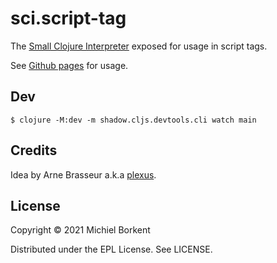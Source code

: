 # sci.script-tag

The [Small Clojure Interpreter](https://github.com/borkdude/sci) exposed for usage in script tags.

See [Github pages](https://borkdude.github.io/sci-script-tag) for usage.

## Dev

```
$ clojure -M:dev -m shadow.cljs.devtools.cli watch main
```

## Credits

Idea by Arne Brasseur a.k.a [plexus](https://github.com/plexus).

## License

Copyright © 2021 Michiel Borkent

Distributed under the EPL License. See LICENSE.
